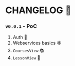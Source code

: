 # CHANGELOG 📓

### `v0.0.1` - PoC
1. Auth 🔐
2. Webservices basics 🕸
3. `CoursesView` 📚
4. `LessonView` 📖
